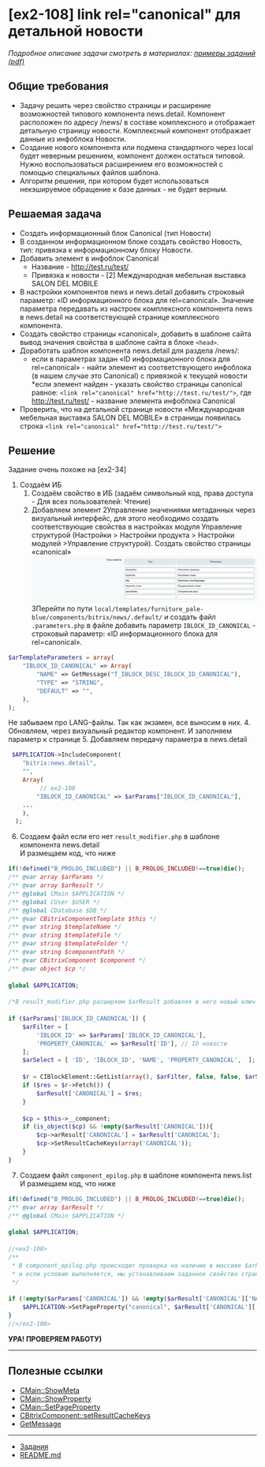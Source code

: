 # [ex2-108] link rel="canonical" для детальной новости

*Подробное описание задачи смотреть в материалах: [примеры заданий (pdf)](../pubinfo/Ex2AllType.pdf)*

## Общие требования
* Задачу решить через свойство страницы и расширение возможностей типового компонента news.detail. Компонент расположен по адресу /news/ в составе комплексного и отображает детальную страницу новости. Комплексный компонент отображает данные из инфоблока Новости.
* Создание нового компонента или подмена стандартного через local будет неверным решением, компонент должен остаться типовой. Нужно воспользоваться расширением его возможностей с помощью специальных файлов шаблона.
* Алгоритм решения, при котором будет использоваться некэшируемое обращение к базе данных - не будет верным.


## Решаемая задача
* Создать информационный блок Canonical (тип Новости)
* В созданном информационном блоке создать свойство Новость, тип: привязка к информационному блоку Новости.
* Добавить элемент в инфоблок Canonical
    * Название - http://test.ru/test/
    * Привязка к новости - [2] Международная мебельная выставка SALON DEL MOBILE
* В настройки компонентов news и news.detail добавить строковый параметр: «ID информационного блока для rel=canonical». Значение параметра передавать из настроек комплексного компонента news в news.detail на соответствующей странице комплексного компонента.
* Создать свойство страницы «canonical», добавить в шаблоне сайта вывод значения свойства в шаблоне сайта в блоке ```<head>```.
* Доработать шаблон компонента news.detail для раздела /news/:
    * если в параметрах задан «ID информационного блока для rel=canonical» - найти элемент из соответствующего инфоблока (в нашем случае это Canonical) с привязкой к текущей новости
      *если элемент найден - указать свойство страницы canonical равное: ```<link rel="canonical" href="http://test.ru/test/">```, где http://test.ru/test/ - название элемента инфоблока Canonical
* Проверить, что на детальной странице новости «Международная мебельная выставка SALON DEL MOBILE» в <head> страницы появилась строка ```<link rel="canonical" href="http://test.ru/test/">```

## Решение
Задание очень похоже на [ex2-34]

1. Создаём ИБ
   1. Создаём свойство в ИБ (задаём символьный код, права доступа - Для всех пользователей: Чтение)
   2. Добавляем элемент
2Управление значениями метаданных через визуальный интерфейс, для этого необходимо создать соответствующие свойства в настройках модуля Управление структурой (Настройки > Настройки продукта > Настройки модулей >Управление структурой). Создать свойство страницы «canonical»
   ![img.png](../screen/img.png)
3Перейти по пути `local/templates/furniture_pale-blue/components/bitrix/news/.default/` и создать файл `.parameters.php` в файле добавить параметр `IBLOCK_ID_CANONICAL` - строковый параметр: «ID информационного блока для rel=canonical».
```php
$arTemplateParameters = array(
	"IBLOCK_ID_CANONICAL" => Array(
		"NAME" => GetMessage("T_IBLOCK_DESC_IBLOCK_ID_CANONICAL"),
		"TYPE" => "STRING",
		"DEFAULT" => "",
	),
);
``` 
Не забываем про LANG-файлы. Так как экзамен, все выносим в них.
4. Обновляем, через визуальный редактор компонент. И заполняем параметр к странице
5. Добавляем передачу параметра в news.detail
```php
 $APPLICATION->IncludeComponent(
	"bitrix:news.detail",
	"",
	Array(
	     // ex2-108
        "IBLOCK_ID_CANONICAL" => $arParams["IBLOCK_ID_CANONICAL"],
    ...
    ),
  );
```
6. Создаем файл если его нет `result_modifier.php` в шаблоне компонента news.detail  
   И размещаем код, что ниже
```php
if(!defined("B_PROLOG_INCLUDED") || B_PROLOG_INCLUDED!==true)die();
/** @var array $arParams */
/** @var array $arResult */
/** @global CMain $APPLICATION */
/** @global CUser $USER */
/** @global CDatabase $DB */
/** @var CBitrixComponentTemplate $this */
/** @var string $templateName */
/** @var string $templateFile */
/** @var string $templateFolder */
/** @var string $componentPath */
/** @var CBitrixComponent $component */
/** @var object $cp */

global $APPLICATION;

/*В result_modifier.php расширяем $arResult добавляя в него новый ключ CANONICAL, значением которого будет являться поля привязанного элемента и с помощью функции CBitrixComponent::setResultCacheKeys передаем данный ключ в некешируемую область, файл component_epilog.php*/

if ($arParams['IBLOCK_ID_CANONICAL']) {
    $arFilter = [
        'IBLOCK_ID' => $arParams['IBLOCK_ID_CANONICAL'],
        'PROPERTY_CANONICAL' => $arResult['ID'], // ID новости
    ];
    $arSelect = [ 'ID', 'IBLOCK_ID', 'NAME', 'PROPERTY_CANONICAL',  ];

    $r = CIBlockElement::GetList(array(), $arFilter, false, false, $arSelect);
    if ($res = $r->Fetch()) {
        $arResult['CANONICAL'] = $res;
    }
    
    $cp = $this->__component;
    if (is_object($cp) && !empty($arResult['CANONICAL'])){
        $cp->arResult['CANONICAL'] = $arResult['CANONICAL'];
        $cp->SetResultCacheKeys(array('CANONICAL'));
    }
}
```

7. Создаем файл `component_epilog.php`  в шаблоне компонента news.list  
   И размещаем код, что ниже
```php
if(!defined("B_PROLOG_INCLUDED") || B_PROLOG_INCLUDED!==true)die();
/** @var array $arResult */
/** @global CMain $APPLICATION */

global $APPLICATION;

//<ex2-108>
/**
 * В component_epilog.php происходит проверка на наличие в массиве $arResult ключа CANONICAL
 * и если условие выполняется, мы устанавливаем заданное свойство страницы
 */

if (!empty($arParams['CANONICAL']) && !empty($arResult['CANONICAL']['NAME'])) {
    $APPLICATION->SetPageProperty("canonical", $arResult['CANONICAL']['NAME']);
}
//</ex2-108>
```
**УРА! ПРОВЕРЯЕМ РАБОТУ)**
***
## Полезные ссылки

* [CMain::ShowMeta](https://dev.1c-bitrix.ru/api_help/main/reference/cmain/showmeta.php)
* [CMain::ShowProperty](https://dev.1c-bitrix.ru/api_help/main/reference/cmain/showproperty.php)
* [CMain::SetPageProperty](https://dev.1c-bitrix.ru/api_help/main/reference/cmain/setpageproperty.php)
* [CBitrixComponent::setResultCacheKeys](https://dev.1c-bitrix.ru/api_help/main/reference/cbitrixcomponent/setresultcachekeys.php)
* [GetMessage](https://dev.1c-bitrix.ru/api_help/main/functions/localization/getmessage.php)

____
* [Задания](tasks.md)
* [README.md](../../README.md)